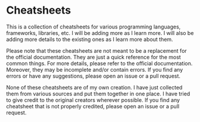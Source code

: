 # Cheatsheets

This is a collection of cheatsheets for various programming languages, frameworks, libraries, etc. I will be adding more as I learn more. I will also be adding more details to the existing ones as I learn more about them.

Please note that these cheatsheets are not meant to be a replacement for the official documentation. They are just a quick reference for the most common things. For more details, please refer to the official documentation. Moreover, they may be incomplete and/or contain errors. If you find any errors or have any suggestions, please open an issue or a pull request.

None of these cheatsheets are of my own creation. I have just collected them from various sources and put them together in one place. I have tried to give credit to the original creators wherever possible. If you find any cheatsheet that is not properly credited, please open an issue or a pull request.
